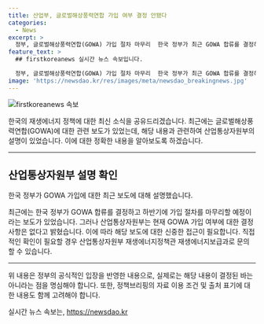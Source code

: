 ```yaml
---
title: 산업부, 글로벌해상풍력연합 가입 여부 결정 안됐다
categories:
  - News
excerpt: >
  정부, 글로벌해상풍력연합(GOWA) 가입 절차 마무리  한국 정부가 최근 GOWA 합류를 결정하고 하반기 가입을 마무리할 예정이라는 보도가 나왔지만, 산업부는 이에 대해 결정된 바가 없다고 밝혔습니다. GOWA 가입 여부에 대한 사실 확인을 촉구하고 있으며, 자세한 내용은 산업통상자원부에 문의할 것을 권고하고 있습니다. <자료출처=정책브리핑 www.korea.kr>
feature_text: >
  ## firstkoreanews 실시간 뉴스 속보입니다.

  정부, 글로벌해상풍력연합(GOWA) 가입 절차 마무리  한국 정부가 최근 GOWA 합류를 결정하고 하반기 가입을 마무리할 예정이라는 보도가 나왔지만, 산업부는 이에 대해 결정된 바가 없다고 밝혔습니다. GOWA 가입 여부에 대한 사실 확인을 촉구하고 있으며, 자세한 내용은 산업통상자원부에 문의할 것을 권고하고 있습니다. <자료출처=정책브리핑 www.korea.kr>
image: 'https://newsdao.kr/res/images/meta/newsdao_breakingnews.jpg'
---
```


<p><img src="https://newsdao.kr/res/images/meta/newsdao_breakingnews.jpg" alt="firstkoreanews 속보" /></p>

<p>한국의 재생에너지 정책에 대한 최신 소식을 공유드리겠습니다. 최근에는 글로벌해상풍력연합(GOWA)에 대한 관련 보도가 있었는데, 해당 내용과 관련하여 산업통상자원부의 설명이 있었습니다. 이에 대한 정확한 내용을 알아보도록 하겠습니다. </p>

<hr />

<h2 data-ke-size="size26">산업통상자원부 설명 확인</h2>

<p>한국 정부가 GOWA 가입에 대한 최근 보도에 대해 설명했습니다.</p>

<p data-ke-size="size16">최근에는 한국 정부가 GOWA 합류를 결정하고 하반기에 가입 절차를 마무리할 예정이라는 보도가 있었습니다. 그러나 산업통상자원부는 현재 GOWA 가입 여부에 대한 결정 사항은 없다고 밝혔습니다. 이에 따라 해당 보도에 대한 신중한 접근이 필요합니다. 직접적인 확인이 필요할 경우 산업통상자원부 재생에너지정책관 재생에너지보급과로 문의할 수 있습니다.</p>

<hr />

<p>위 내용은 정부의 공식적인 입장을 반영한 내용으로, 실제로는 해당 내용이 결정된 바는 아니라는 점을 명심해야 합니다. 또한, 정책브리핑의 자료 이용 조건 및 출처 표기에 대한 내용도 함께 고려해야 합니다.</p>
실시간 뉴스 속보는, <a href="https://newsdao.kr" rel="dofollow">https://newsdao.kr</a>


